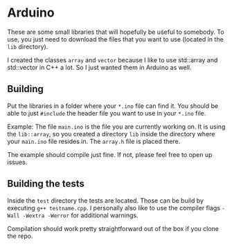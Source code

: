 # Arduino

These are some small libraries that will hopefully be useful to somebody. To use, you just need to download the files that you want to use (located in the `lib` directory). 

I created the classes `array` and `vector` because I like to use std::array and std::vector in C++ a lot. So I just wanted them in Arduino as well. 

## Building

Put the libraries in a folder where your `*.ino` file can find it. You should be able to just `#include` the header file you want to use in your `*.ino` file. 

Example: The file `main.ino` is the file you are currently working on. It is using the `lib::array`, so you created a directory `lib` inside the directory where your `main.ino` file resides in. The `array.h` file is placed there. 

The example should compile just fine. If not, please feel free to open up issues. 


## Building the tests

Inside the `test` directory the tests are located. Those can be build by executing `g++ testname.cpp`. I personally also like to use the compiler flags `-Wall -Wextra -Werror` for additional warnings. 

Compilation should work pretty straightforward out of the box if you clone the repo. 

